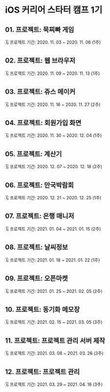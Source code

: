 # iOS 커리어 스타터 캠프 1기
## 01. 프로젝트: 묵찌빠 게임

🗓 프로젝트 기간: 2020. 11. 03 ~ 2020. 11. 06 (1주)

## 02. 프로젝트: 웹 브라우저

🗓 프로젝트 기간: 2020. 11. 09 ~ 2020. 11. 13 (1주)

## 03. 프로젝트: 쥬스 메이커

🗓 프로젝트 기간: 2020. 11. 16 ~ 2020. 11. 27 (2주)

## 04. 프로젝트: 회원가입 화면

🗓 프로젝트 기간: 2020. 11. 30 ~ 2020. 12. 04 (1주)

## 05. 프로젝트: 계산기

🗓 프로젝트 기간: 2020. 12. 07 ~ 2020. 12. 18 (2주)

## 06. 프로젝트: 만국박람회

🗓 프로젝트 기간: 2020. 12. 21 ~ 2020. 12. 25 (1주)

## 07. 프로젝트: 은행 매니저

🗓 프로젝트 기간: 2021. 01. 04 ~ 2021. 01. 15 (2주)

## 08. 프로젝트: 날씨정보

🗓 프로젝트 기간: 2021. 01. 18 ~ 2021. 01. 22 (1주)

## 09. 프로젝트: 오픈마켓

🗓 프로젝트 기간: 2021. 01. 25 ~ 2021. 02. 05 (2주)

## 10. 프로젝트: 동기화 메모장

🗓 프로젝트 기간: 2021. 02. 15 ~ 2021. 03. 05 (3주)

## 11. 프로젝트: 프로젝트 관리 서버 제작

🗓 프로젝트 기간: 2021. 03. 08 ~ 2021. 03. 26 (3주)

## 12. 프로젝트: 프로젝트 관리

🗓 프로젝트 기간: 2021. 03. 29 ~ 2021. 04. 16 (3주)